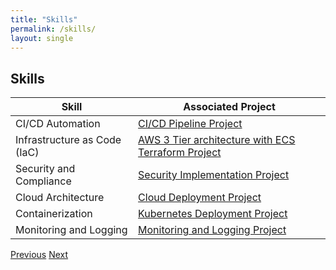 ```yaml
---
title: "Skills"
permalink: /skills/
layout: single
---
```


## Skills

| Skill                       | Associated Project                                                                                                                                  |
|-----------------------------|------------------------------------------------------------------------------------------------------------------------------------------------------|
| CI/CD Automation            | [CI/CD Pipeline Project](https://github.com/m-pasima/CI-CD-Pipeline-Project)                                                                          |
| Infrastructure as Code (IaC)| [AWS 3 Tier architecture with ECS Terraform Project](https://github.com/m-pasima/Aws-terraform-multi-tier-application.git)                            |
| Security and Compliance     | [Security Implementation Project](https://github.com/m-pasima/Security-Implementation-Project.git)                                                   |
| Cloud Architecture          | [Cloud Deployment Project](https://github.com/m-pasima/Cloud-Deployment-Project.git)                                                                 |
| Containerization            | [Kubernetes Deployment Project](https://github.com/m-pasima/Kubernetes-Deployment-Project.git)                                                       |
| Monitoring and Logging      | [Monitoring and Logging Project](https://github.com/m-pasima/Monitoring-and-Logging-Project.git)                                                     |

<div class="navigation-buttons">
  <a href="{{ site.baseurl }}/about/" class="btn btn-primary">Previous</a>
  <a href="{{ site.baseurl }}/experience/" class="btn btn-primary">Next</a>
</div>
